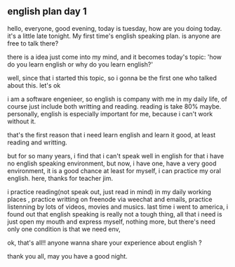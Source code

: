 
english plan day 1
------------------------


hello, everyone, good evening, today is tuesday, how are you doing today. it's a little late tonight. My first time's english speaking plan. is anyone are free to talk there?

there is a idea just come into my mind, and it becomes today's topic: 'how do you learn english or why do you learn english?'

well, since that i started this topic, so i gonna be the first one who talked about this. let's ok


i am a software engenieer, so english is company with me in my daily life, of course just include both writting and reading. reading is take 80% maybe. personally, english is especially important for me, because i can't work without it.

that's the first reason that i need learn english and learn it good, at least reading and writting.

but for so many years, i find that i can't speak well in english for that i have no english speaking environment, but now, i have one, have a very good environment, it is a good chance at least for myself, i can practice my oral english. here, thanks for teacher jim. 


i practice reading(not speak out, just read in mind) in my daily working places , practice writting on freenode via weechat and emails, practice listenning by lots of videos, movies and musics. 
last time i went to america, i found out that english speaking is really not a tough thing, all that i need is just open my mouth and express myself, nothing more, but there's need only one condition is that we need env,


ok, that's all!!  anyone wanna share your experience about english ?


thank you all, may you have a good night.



